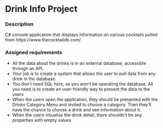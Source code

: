 <h1>Drink Info Project</h1>
<h3>Description</h3>
<p>C# console application that displays information on various cocktails pulled from https://www.thecocktaildb.com/</p>
<h3>Assigned requirements</h3>
<ul>
  <li>All the data about the drinks is in an external database, accessible through an API.</li>
  <li>Your job is to create a system that allows the user to pull data from any drink in the database.</li>
  <li>You don't need SQL here, as you won't be operating the database. All you need is to create an user-friendly way to present the data to the users</li>
  <li>When the users open the application, they should be presented with the Drinks Category Menu and invited to choose a category. Then they'll have the chance to choose a drink and see information about it.</li>
  <li>When the users visualise the drink detail, there shouldn't be any properties with empty values
</li>
</ul>
